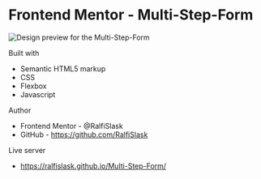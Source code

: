 # Frontend Mentor - Multi-Step-Form

![Design preview for the Multi-Step-Form](./peview.png)


Built with

- Semantic HTML5 markup
- CSS
- Flexbox
- Javascript

Author

- Frontend Mentor - @RalfiSlask
- GitHub - https://github.com/RalfiSlask

Live server

- https://ralfislask.github.io/Multi-Step-Form/

